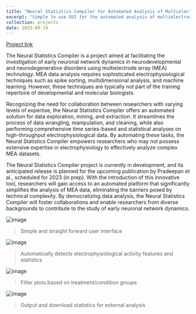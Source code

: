 ```yaml
---
title: "Neural Statistics Compiler for Automated Analysis of Multielectrode Array (MEA) Data"
excerpt: "Simple to use GUI for the automated analysis of multielectrode array for non-coding research scientists to use. Avoids manual error in compiling statistics and expedites preliminary analysis."
collection: projects
date: 2023-09-19
---
```


[Project link](https://github.com/KartikP/BIOPHYS9709B-FCNN/blob/main/Pradeepan_Kartik_Final_Code.ipynb)

The Neural Statistics Compiler is a project aimed at facilitating the investigation of early neuronal network dynamics in neurodevelopmental and neurodegenerative disorders using multielectrode array (MEA) technology. MEA data analysis requires sophisticated electrophysiological techniques such as spike sorting, multidimensional analysis, and machine learning. However, these techniques are typically not part of the training repertoire of developmental and molecular biologists.

Recognizing the need for collaboration between researchers with varying levels of expertise, the Neural Statistics Compiler offers an automated solution for data exploration, mining, and extraction. It streamlines the process of data wrangling, manipulation, and cleaning, while also performing comprehensive time series-based and statistical analyses on high-throughput electrophysiological data. By automating these tasks, the Neural Statistics Compiler empowers researchers who may not possess extensive expertise in electrophysiology to effectively analyze complex MEA datasets.

The Neural Statistics Compiler project is currently in development, and its anticipated release is planned for the upcoming publication by Pradeepan et al., scheduled for 2023 (in prep). With the introduction of this innovative tool, researchers will gain access to an automated platform that significantly simplifies the analysis of MEA data, eliminating the barriers posed by technical complexity. By democratizing data analysis, the Neural Statistics Compiler will foster collaborations and enable researchers from diverse backgrounds to contribute to the study of early neuronal network dynamics.

![image](https://github.com/KartikP/Neural-Statistics-Compiler/assets/2040394/5ead11aa-8859-429b-9c13-f80f7ca6c083)

> Simple and straight forward user interface

![image](https://github.com/KartikP/Neural-Statistics-Compiler/assets/2040394/9a2a92de-0e31-4bc2-a270-7ffcf02eb034)

> Automatically detects electrophysiological activity features and statistics

![image](https://github.com/KartikP/Neural-Statistics-Compiler/assets/2040394/4406edc6-3f0b-4135-9ca7-398e5a62462c)

> Filter plots based on treatment/condition groups

![image](https://github.com/KartikP/Neural-Statistics-Compiler/assets/2040394/ed05559b-79da-4042-a5ae-1832cea91bc1)

> Output and download statistics for external analysis

